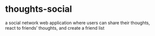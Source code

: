 # thoughts-social
a social network web application where users can share their thoughts, react to friends’ thoughts, and create a friend list
